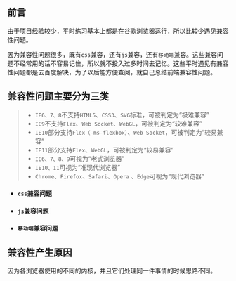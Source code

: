 ## 前言

由于项目经验较少，平时练习基本上都是在谷歌浏览器运行，所以比较少遇见兼容性问题。

因为兼容性问题很多，既有`css`兼容，还有`js`兼容，还有`移动端`兼容。这些兼容问题不经常用的话不容易记住，所以就不投入过多时间去记忆。这些平时遇见有兼容性问题都是去百度解决，为了以后能方便查阅，就自己总结前端兼容性问题。

## 兼容性问题主要分为三类

>- `IE6、7、8`不支持`HTML5`、`CSS3`、`SVG`标准，可被判定为“极难兼容”
>- `IE9`不支持`Flex`、`Web Socket`、`WebGL`，可被判定为“较难兼容”
>- `IE10`部分支持`Flex（-ms-flexbox）`、`Web Socket`，可被判定为“较易兼容”
>- `IE11`部分支持`Flex`、`WebGL`，可被判定为“较易兼容”
>- `IE6、7、8、9`可视为“老式浏览器”
>- `IE10、11`可视为“准现代浏览器”
>- `Chrome`、`Firefox`、`Safari`、`Opera` 、`Edge`可视为“现代浏览器”

- #### `css`兼容问题

- #### `js`兼容问题

- #### `移动端`兼容问题

## 兼容性产生原因

因为各浏览器使用的不同的内核，并且它们处理同一件事情的时候思路不同。